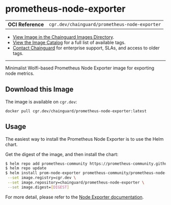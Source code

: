 <!--monopod:start-->
# prometheus-node-exporter
| | |
| - | - |
| **OCI Reference** | `cgr.dev/chainguard/prometheus-node-exporter` |


* [View Image in the Chainguard Images Directory](https://images.chainguard.dev/directory/image/prometheus-node-exporter/overview).
* [View the Image Catalog](https://console.chainguard.dev/images/catalog) for a full list of available tags.
* [Contact Chainguard](https://www.chainguard.dev/chainguard-images) for enterprise support, SLAs, and access to older tags.

---
<!--monopod:end-->

<!--overview:start-->
Minimalist Wolfi-based Prometheus Node Exporter image for exporting node metrics.
<!--overview:end-->

<!--getting:start-->
## Download this Image
The image is available on `cgr.dev`:

```
docker pull cgr.dev/chainguard/prometheus-node-exporter:latest
```
<!--getting:end-->

<!--body:start-->
## Usage

The easiest way to install the Prometheus Node Exporter is to use the Helm chart.

Get the digest of the image, and then install the chart:

```bash
$ helm repo add prometheus-community https://prometheus-community.github.io/helm-charts
$ helm repo update
$ helm install prom-node-exporter prometheus-community/prometheus-node-exporter \
 --set image.registry=cgr.dev \
 --set image.repository=chainguard/prometheus-node-exporter \
 --set image.digest=[DIGEST]
```

For more detail, please refer to the [Node Exporter documentation](https://github.com/prometheus/node_exporter).
<!--body:end-->
